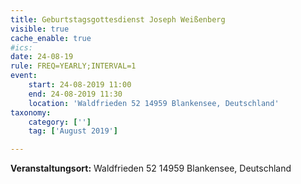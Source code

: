 ```yaml
---
title: Geburtstagsgottesdienst Joseph Weißenberg
visible: true
cache_enable: true
#ics: 
date: 24-08-19
rule: FREQ=YEARLY;INTERVAL=1
event:
	start: 24-08-2019 11:00
	end: 24-08-2019 11:30
	location: 'Waldfrieden 52 14959 Blankensee, Deutschland'
taxonomy:
	category: ['']
	tag: ['August 2019']

---
```




**Veranstaltungsort:** Waldfrieden 52
14959 Blankensee, Deutschland

